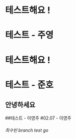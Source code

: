 # 테스트해요 !

# 테스트 - 주영

# 테스트해요 !

# 테스트 - 준호
## 안녕하세요

##테스트 - 이영주 
#02.07 - 이영주 

###### 최수빈 branch test go